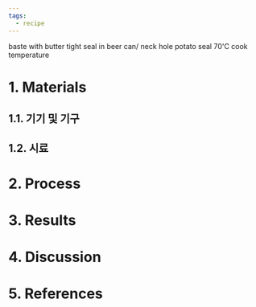 ```yaml
---
tags:
  - recipe
---
```


baste with butter
tight seal in beer can/ neck hole potato seal
70'C cook temperature


# 1. Materials

## 1.1. 기기 및 기구

## 1.2. 시료

# 2. Process



# 3. Results

# 4. Discussion

# 5. References